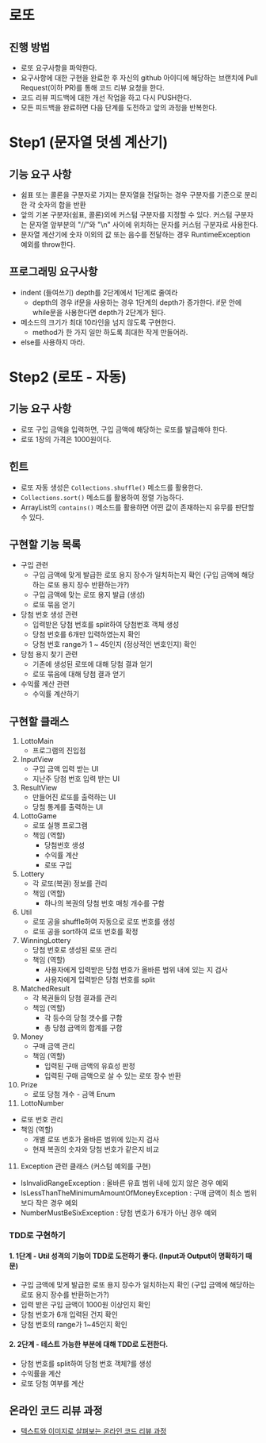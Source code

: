 # 로또
## 진행 방법
* 로또 요구사항을 파악한다.
* 요구사항에 대한 구현을 완료한 후 자신의 github 아이디에 해당하는 브랜치에 Pull Request(이하 PR)를 통해 코드 리뷰 요청을 한다.
* 코드 리뷰 피드백에 대한 개선 작업을 하고 다시 PUSH한다.
* 모든 피드백을 완료하면 다음 단계를 도전하고 앞의 과정을 반복한다.

# Step1 (문자열 덧셈 계산기)
## 기능 요구 사항
- 쉼표 또는 콜론을 구분자로 가지는 문자열을 전달하는 경우 구분자를 기준으로 분리한 각 숫자의 합을 반환
- 앞의 기본 구분자(쉼표, 콜론)외에 커스텀 구분자를 지정할 수 있다. 커스텀 구분자는 문자열 앞부분의 "//"와 "\n" 사이에 위치하는 문자를 커스텀 구분자로 사용한다.
- 문자열 계산기에 숫자 이외의 값 또는 음수를 전달하는 경우 RuntimeException 예외를 throw한다.

## 프로그래밍 요구사항
- indent (들여쓰기) depth를 2단계에서 1단계로 줄여라
    - depth의 경우 if문을 사용하는 경우 1단계의 depth가 증가한다. if문 안에 while문을 사용한다면 depth가 2단계가 된다.
- 메소드의 크기가 최대 10라인을 넘지 않도록 구현한다.
    - method가 한 가지 일만 하도록 최대한 작게 만들어라.
- else를 사용하지 마라.

# Step2 (로또 - 자동)
## 기능 요구 사항
- 로또 구입 금액을 입력하면, 구입 금액에 해당하는 로또를 발급해야 한다.
- 로또 1장의 가격은 1000원이다.

## 힌트
- 로또 자동 생성은 `Collections.shuffle()` 메소드를 활용한다.
- `Collections.sort()` 메소드를 활용하여 정렬 가능하다.
- ArrayList의 `contains()` 메소드를 활용하면 어떤 값이 존재하는지 유무를 판단할 수 있다.

## 구현할 기능 목록
- 구입 관련
    - 구입 금액에 맞게 발급한 로또 용지 장수가 일치하는지 확인 (구입 금액에 해당하는 로또 용지 장수 반환하는가?)
    - 구입 금액에 맞는 로또 용지 발급 (생성)
    - 로또 묶음 얻기
- 당첨 번호 생성 관련
    - 입력받은 당첨 번호를 split하여 당첨번호 객체 생성
    - 당첨 번호를 6개만 입력하였는지 확인
    - 당첨 번호 range가 1 ~ 45인지 (정상적인 번호인지) 확인
- 당첨 용지 찾기 관련
   - 기존에 생성된 로또에 대해 당첨 결과 얻기
   - 로또 묶음에 대해 당첨 결과 얻기
- 수익률 계산 관련
   - 수익률 계산하기

## 구현할 클래스
1. LottoMain
    - 프로그램의 진입점
2. InputView
    - 구입 금액 입력 받는 UI
    - 지난주 당첨 번호 입력 받는 UI
3. ResultView
    - 만들어진 로또를 출력하는 UI
    - 당첨 통계를 출력하는 UI
4. LottoGame
   - 로또 실행 프로그램
   - 책임 (역할)
       - 당첨번호 생성
       - 수익률 계산
       - 로또 구입
5. Lottery
   - 각 로또(복권) 정보를 관리
   - 책임 (역할)
       - 하나의 복권의 당첨 번호 매칭 개수를 구함
6. Util
   - 로또 공을 shuffle하여 자동으로 로또 번호를 생성
   - 로또 공을 sort하여 로또 번호를 확정
7. WinningLottery
   - 당첨 번호로 생성된 로또 관리
   - 책임 (역할)
      - 사용자에게 입력받은 당첨 번호가 올바른 범위 내에 있는 지 검사
      - 사용자에게 입력받은 당첨 번호를 split
8. MatchedResult
   - 각 복권들의 당첨 결과를 관리
   - 책임 (역할)
       - 각 등수의 당첨 갯수를 구함
       - 총 당첨 금액의 합계를 구함
8. Money
   - 구매 금액 관리
   - 책임 (역할)
       - 입력된 구매 금액의 유효성 판정
       - 입력된 구매 금액으로 살 수 있는 로또 장수 반환
9. Prize
   - 로또 당첨 개수 - 금액 Enum
10. LottoNumber
   - 로또 번호 관리
   - 책임 (역할)
       - 개별 로또 번호가 올바른 범위에 있는지 검사
       - 현재 복권의 숫자와 당첨 번호가 같은지 비교
11. Exception 관련 클래스 (커스텀 예외를 구현)
   - IsInvalidRangeException : 올바른 유효 범위 내에 있지 않은 경우 예외
   - IsLessThanTheMinimumAmountOfMoneyException : 구매 금액이 최소 범위보다 작은 경우 예외
   - NumberMustBeSixException : 당첨 번호가 6개가 아닌 경우 예외

### TDD로 구현하기
#### 1. 1단계 - Util 성격의 기능이 TDD로 도전하기 좋다. (Input과 Output이 명확하기 때문)
- 구입 금액에 맞게 발급한 로또 용지 장수가 일치하는지 확인 (구입 금액에 해당하는 로또 용지 장수를 반환하는가?)
- 입력 받은 구입 금액이 1000원 이상인지 확인
- 당첨 번호가 6개 입력된 건지 확인
- 당첨 번호의 range가 1~45인지 확인
#### 2. 2단계 - 테스트 가능한 부분에 대해 TDD로 도전한다.
- 당첨 번호를 split하여 당첨 번호 객체?를 생성
- 수익률을 계산
- 로또 당첨 여부를 계산

## 온라인 코드 리뷰 과정
* [텍스트와 이미지로 살펴보는 온라인 코드 리뷰 과정](https://github.com/next-step/nextstep-docs/tree/master/codereview)

